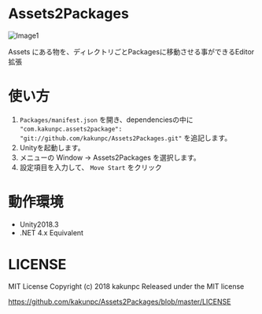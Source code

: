 # Assets2Packages

![Image1](https://raw.githubusercontent.com/kakunpc/Assets2Packages/master/Images/Assets2Packages.gif "Assets2Packages")

Assets にある物を、ディレクトリごとPackagesに移動させる事ができるEditor拡張

# 使い方
1. `Packages/manifest.json` を開き、dependenciesの中に `"com.kakunpc.assets2package": "git://github.com/kakunpc/Assets2Packages.git"` を追記します。
1. Unityを起動します。
1. メニューの Window -> Assets2Packages を選択します。
1. 設定項目を入力して、 `Move Start` をクリック

# 動作環境
- Unity2018.3
- .NET 4.x Equivalent

# LICENSE
MIT License Copyright (c) 2018 kakunpc Released under the MIT license

https://github.com/kakunpc/Assets2Packages/blob/master/LICENSE
